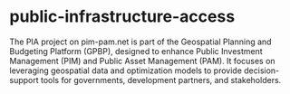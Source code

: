 # public-infrastructure-access
The PIA project on pim-pam.net is part of the Geospatial Planning and Budgeting Platform (GPBP), designed to enhance Public Investment Management (PIM) and Public Asset Management (PAM). It focuses on leveraging geospatial data and optimization models to provide decision-support tools for governments, development partners, and stakeholders.
